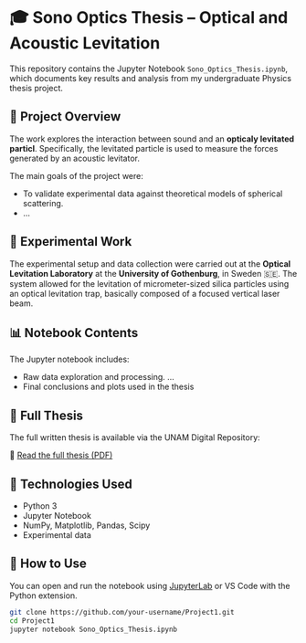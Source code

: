 # 🎓 Sono Optics Thesis – Optical and Acoustic Levitation

This repository contains the Jupyter Notebook `Sono_Optics_Thesis.ipynb`, which documents key results and analysis from my undergraduate Physics thesis project.

## 📍 Project Overview

The work explores the interaction between sound and an **opticaly levitated particl**. Specifically, the levitated particle is used to measure the forces generated by an acoustic levitator.

The main goals of the project were:

- To validate experimental data against theoretical models of spherical scattering.
- ...

## 🧪 Experimental Work

The experimental setup and data collection were carried out at the **Optical Levitation Laboratory** at the **University of Gothenburg**, in Sweden 🇸🇪. The system allowed for the levitation of micrometer-sized silica particles using an optical levitation trap, basically composed of a focused vertical laser beam.

## 📊 Notebook Contents

The Jupyter notebook includes:

- Raw data exploration and processing.
...
- Final conclusions and plots used in the thesis

## 📄 Full Thesis

The full written thesis is available via the UNAM Digital Repository:

🔗 [Read the full thesis (PDF)](https://ru.dgb.unam.mx/bitstream/20.500.14330/TES01000834815/3/0834815.pdf)

## 🧰 Technologies Used

- Python 3
- Jupyter Notebook
- NumPy, Matplotlib, Pandas, Scipy
- Experimental data

## 📁 How to Use

You can open and run the notebook using [JupyterLab](https://jupyter.org/) or VS Code with the Python extension.

```bash
git clone https://github.com/your-username/Project1.git
cd Project1
jupyter notebook Sono_Optics_Thesis.ipynb
